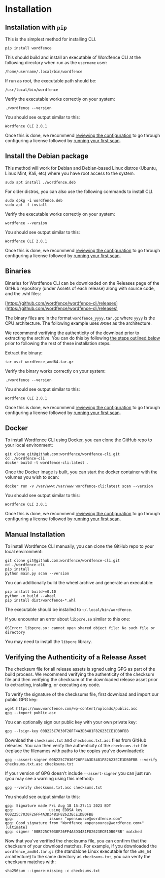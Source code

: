 # Installation

## Installation with `pip` 

This is the simplest method for installing CLI. 

	pip install wordfence

This should build and install an executable of Wordfence CLI at the following directory when run as the `username` user:

	/home/username/.local/bin/wordfence

If run as root, the executable path should be:

	/usr/local/bin/wordfence

Verify the executable works correctly on your system:

	./wordfence --version

You should see output similar to this:

	Wordfence CLI 2.0.1

Once this is done, we recommend [reviewing the configuration](Configuration.md) to go through configuring a license followed by [running your first scan](malware-scan/Examples.md).

## Install the Debian package

This method will work for Debian and Debian-based Linux distros (Ubuntu, Linux Mint, Kali, etc) where you have root access to the system. 

	sudo apt install ./wordfence.deb

For older distros, you can also use the following commands to install CLI.

	sudo dpkg -i wordfence.deb
	sudo apt -f install

Verify the executable works correctly on your system:

	wordfence --version

You should see output similar to this:

	Wordfence CLI 2.0.1

Once this is done, we recommend [reviewing the configuration](Configuration.md) to go through configuring a license followed by [running your first scan](malware-scan/Examples.md).

## Binaries

Binaries for Wordfence CLI can be downloaded on the Releases page of the GitHub repository (under Assets of each release) along with source code, and the .whl files:

[https://github.com/wordfence/wordfence-cli/releases](https://github.com/wordfence/wordfence-cli/releases)

The binary files are in the format `wordfence_yyyy.tar.gz` where `yyyy` is the CPU architecture. The following example uses `AMD64` as the architecture. 

We recommend verifying the authenticity of the download prior to extracting the archive. You can do this by following [the steps outlined below](#verifying-the-authenticity-of-a-release-asset) prior to following the rest of these installation steps. 

Extract the binary:

	tar xvzf wordfence_amd64.tar.gz

Verify the binary works correctly on your system:

	./wordfence --version

You should see output similar to this:

	Wordfence CLI 2.0.1

Once this is done, we recommend [reviewing the configuration](Configuration.md) to go through configuring a license followed by [running your first scan](malware-scan/Examples.md).

## Docker

To install Wordfence CLI using Docker, you can clone the GitHub repo to your local environment:

	git clone git@github.com:wordfence/wordfence-cli.git
	cd ./wordfence-cli
	docker build -t wordfence-cli:latest .

Once the Docker image is built, you can start the docker container with the volumes you wish to scan:

	docker run -v /var/www:/var/www wordfence-cli:latest scan --version

You should see output similar to this:

	Wordfence CLI 2.0.1

Once this is done, we recommend [reviewing the configuration](Configuration.md) to go through configuring a license followed by [running your first scan](malware-scan/Examples.md).

## Manual Installation

To install Wordfence CLI manually, you can clone the GitHub repo to your local environment:

	git clone git@github.com:wordfence/wordfence-cli.git
	cd ./wordfence-cli
	pip install .
	python main.py scan --version

You can additionally build the wheel archive and generate an executable:
	
	pip install build~=0.10
	python -m build --wheel
	pip install dist/wordfence-*.whl

The executable should be installed to `~/.local/bin/wordfence`.

If you encounter an error about `libpcre.so` similar to this one:

	OSError: libpcre.so: cannot open shared object file: No such file or directory

You may need to install the `libpcre` library. 

## Verifying the Authenticity of a Release Asset

The checksum file for all release assets is sgned using GPG as part of the build process. We recommend verifying the authenticity of the checksum file and then verifying the checksum of the downloaded release asset prior to extracting, installing, or executing any code.

To verify the signature of the checksums file, first download and import our public GPG key:

	wget https://www.wordfence.com/wp-content/uploads/public.asc
	gpg --import public.asc

You can optionally sign our public key with your own private key:

	gpg --lsign-key 00B225C7030F26FF4A3D3481F82623ECE1DB0FBB

Download the `checksums.txt` and `checksums.txt.asc` files from GitHub releases. You can then verify the authenticity of the `checksums.txt` file (replace the filenames with paths to the copies you've downloaded):

	gpg --assert-signer 00B225C7030F26FF4A3D3481F82623ECE1DB0FBB --verify checksums.txt.asc checksums.txt

If your version of GPG doesn't include `--assert-signer` you can just run (you may see a warning using this method):

	gpg --verify checksums.txt.asc checksums.txt

You should see output similar to this:

	gpg: Signature made Fri Aug 18 16:27:11 2023 EDT
	gpg:                using EDDSA key 00B225C7030F26FF4A3D3481F82623ECE1DB0FBB
	gpg:                issuer "opensource@wordfence.com"
	gpg: Good signature from "Wordfence <opensource@wordfence.com>" [ultimate]
	gpg: signer '00B225C7030F26FF4A3D3481F82623ECE1DB0FBB' matched

Now that you've verified the checksums file, you can confirm that the checksum of your download matches. For example, if you downloaded the `wordfence_amd64.tar.gz` (the standalone Linux executable for the `x86_64` architecture) to the same directory as `checksums.txt`, you can verify the checksum matches with:

	sha256sum --ignore-missing -c checksums.txt
